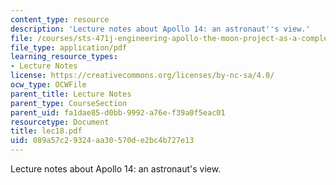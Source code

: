 ```yaml
---
content_type: resource
description: 'Lecture notes about Apollo 14: an astronaut''s view.'
file: /courses/sts-471j-engineering-apollo-the-moon-project-as-a-complex-system-spring-2007/089a57c29324aa30570de2bc4b727e13_lec18.pdf
file_type: application/pdf
learning_resource_types:
- Lecture Notes
license: https://creativecommons.org/licenses/by-nc-sa/4.0/
ocw_type: OCWFile
parent_title: Lecture Notes
parent_type: CourseSection
parent_uid: fa1dae85-d0bb-9992-a76e-f39a0f5eac01
resourcetype: Document
title: lec18.pdf
uid: 089a57c2-9324-aa30-570d-e2bc4b727e13
---
```

Lecture notes about Apollo 14: an astronaut's view.